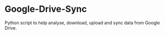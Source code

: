 # Google-Drive-Sync
Python script to help analyse, download, upload and sync data from Google Drive.
